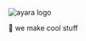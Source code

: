 ![ayara logo](https://github.com/ayaradev/.github/blob/master/images/ayara_dark_purple.png)

🚀 we make cool stuff
